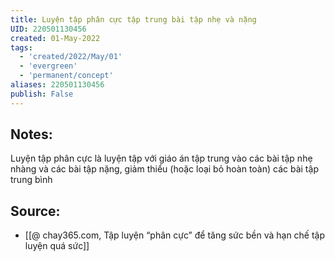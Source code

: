 ```yaml
---
title: Luyện tập phân cực tập trung bài tập nhẹ và nặng
UID: 220501130456
created: 01-May-2022
tags:
  - 'created/2022/May/01'
  - 'evergreen'
  - 'permanent/concept'
aliases: 220501130456
publish: False
---
```

## Notes:
Luyện tập phân cực là luyện tập với giáo án tập trung vào các bài tập nhẹ nhàng và các bài tập nặng, giảm thiểu (hoặc loại bỏ hoàn toàn) các bài tập trung bình

## Source:
- [[@ chay365.com, Tập luyện “phân cực” để tăng sức bền và hạn chế tập luyện quá sức]]
